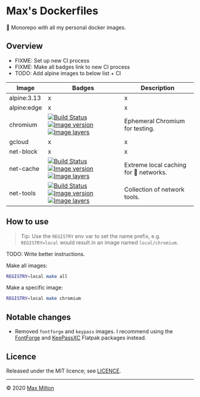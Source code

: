 # Max's Dockerfiles

🐋 Monorepo with all my personal docker images.

## Overview

- FIXME: Set up new CI process
- FIXME: Make all badges link to new CI process
- TODO: Add alpine images to below list + CI

<!-- prettier-ignore -->
| Image | Badges | Description |
| --- | --- | --- |
| alpine:3.13 | x | x |
| alpine:edge | x | x |
| chromium | [![Build Status](https://travis-ci.org/MaxMilton/docker-chromium.svg?branch=master)](https://travis-ci.org/MaxMilton/docker-chromium) [![Image version](https://images.microbadger.com/badges/version/maxmilton/chromium.svg)](https://microbadger.com/images/maxmilton/chromium) [![Image layers](https://images.microbadger.com/badges/image/maxmilton/chromium.svg)](https://microbadger.com/images/maxmilton/chromium) | Ephemeral Chromium for testing. |
| gcloud | x | x |
| net-block | x | x |
| net-cache | [![Build Status](https://travis-ci.com/MaxMilton/docker-net-cache.svg?branch=master)](https://travis-ci.com/MaxMilton/docker-net-cache) [![Image version](https://images.microbadger.com/badges/version/maxmilton/net-cache.svg)](https://microbadger.com/images/maxmilton/net-cache) [![Image layers](https://images.microbadger.com/badges/image/maxmilton/net-cache.svg)](https://microbadger.com/images/maxmilton/net-cache) | Extreme local caching for 💩 networks. |
| net-tools | [![Build Status](https://travis-ci.com/MaxMilton/docker-net-tools.svg?branch=master)](https://travis-ci.com/MaxMilton/docker-net-tools) [![Image version](https://images.microbadger.com/badges/version/maxmilton/net-tools.svg)](https://microbadger.com/images/maxmilton/net-tools) [![Image layers](https://images.microbadger.com/badges/image/maxmilton/net-tools.svg)](https://microbadger.com/images/maxmilton/net-tools) | Collection of network tools. |

## How to use

> Tip: Use the `REGISTRY` env var to set the name prefix, e.g. `REGISTRY=local` would result in an image named `local/chromium`.

TODO: Write better instructions.

Make all images:

```sh
REGISTRY=local make all
```

Make a specific image:

```sh
REGISTRY=local make chromium
```

## Notable changes

- Removed `fontforge` and `keypass` images. I recommend using the [FontForge](https://www.flathub.org/apps/details/org.fontforge.FontForge) and [KeePassXC](https://www.flathub.org/apps/details/org.keepassxc.KeePassXC) Flatpak packages instead.

## Licence

Released under the MIT licence; see [LICENCE](./LICENCE).

---

© 2020 [Max Milton](https://maxmilton.com)
